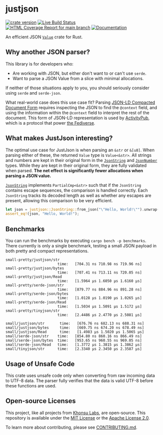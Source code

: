 # justjson


[![crate version](https://img.shields.io/crates/v/justjson.svg)](https://crates.io/crates/justjson)
[![Live Build Status](https://img.shields.io/github/actions/workflow/status/khonsulabs/justjson/rust.yml?branch=main)](https://github.com/khonsulabs/justjson/actions?query=workflow:Tests)
[![HTML Coverage Report for `main` branch](https://khonsulabs.github.io/justjson/coverage/badge.svg)](https://khonsulabs.github.io/justjson/coverage/)
[![Documentation](https://img.shields.io/badge/docs-main-informational)](https://khonsulabs.github.io/justjson/main/justjson)

An efficient JSON [`Value`][value] crate for Rust.

## Why another JSON parser?

This library is for developers who:

- Are working with JSON, but either don't want to or can't use `serde`.
- Want to parse a JSON Value from a slice with minimal allocations.

If neither of those situations apply to you, you should seriously consider using
`serde` and `serde-json`.

What real-world case does this use case fit? Parsing [JSON-LD Compacted Document
Form][json-ld] requires inspecting the JSON to find the `@context` field, and
using the information within the `@context` field to interpret the rest of the
document. This form of JSON-LD representation is used by
[ActivityPub][activitypub], which is a protocol that power [the
Fediverse][fediverse].

## What makes JustJson interesting?

The optimal use case for JustJson is when parsing an `&str` or `&[u8]`. When
parsing either of these, the returned `Value` type is `Value<&str>`. All strings
and numbers are kept in their original form in the [`JsonString`][string] and
[`JsonNumber`][number] types. While they are kept in their original form, they
are fully validated when parsed. **The net effect is significantly fewer
allocations when parsing a JSON value.**

[`JsonString`][string] implements `PartialCmp<&str>` such that if the
`JsonString` contains escape sequences, the comparison is handled correctly.
Each `JsonString` tracks its decoded length as well as whether any escapes are
present, allowing this comparison to be very efficient.

```rust
let json = justjson::JsonString::from_json("\"Hello, World!\"").unwrap();
assert_eq!(json, "Hello, World!");
```

## Benchmarks

You can run the benchmarks by executing `cargo bench -p benchmarks`. There
currently is only a single benchmark, testing a small JSON payload in both
pretty
and compact representations.

```text
small-pretty/justjson/str
                        time:   [704.31 ns 710.98 ns 719.96 ns]
small-pretty/justjson/bytes
                        time:   [707.41 ns 713.11 ns 720.05 ns]
small-pretty/justjson/Read
                        time:   [1.5964 µs 1.6050 µs 1.6160 µs]
small-pretty/serde-json/str
                        time:   [879.77 ns 884.96 ns 891.28 ns]
small-pretty/serde-json/bytes
                        time:   [1.0128 µs 1.0190 µs 1.0265 µs]
small-pretty/serde-json/Read
                        time:   [1.5034 µs 1.5091 µs 1.5172 µs]
small-pretty/tinyjson/str
                        time:   [2.4486 µs 2.4770 µs 2.5081 µs]

small/justjson/str       time:   [676.76 ns 682.13 ns 688.31 ns]
small/justjson/bytes     time:   [669.75 ns 674.20 ns 678.49 ns]
small/justjson/Read      time:   [1.4983 µs 1.5020 µs 1.5065 µs]
small/serde-json/str    time:   [854.80 ns 860.16 ns 866.49 ns]
small/serde-json/bytes  time:   [953.65 ns 960.55 ns 969.05 ns]
small/serde-json/Read   time:   [1.3772 µs 1.3815 µs 1.3862 µs]
small/tinyjson/str      time:   [2.3340 µs 2.3450 µs 2.3587 µs]
```

## Usage of Unsafe Code

This crate uses unsafe code only when converting from raw incoming data to UTF-8
data. The parser fully verifies that the data is valid UTF-8 before these
functions are used.

[value]: https://khonsulabs.github.io/justjson/main/justjson/enum.Value.html
[string]: https://khonsulabs.github.io/justjson/main/justjson/struct.JsonString.html
[number]: https://khonsulabs.github.io/justjson/main/justjson/struct.JsonNumber.html
[json-ld]: https://www.w3.org/TR/json-ld11/#compacted-document-form
[fediverse]: https://en.wikipedia.org/wiki/Fediverse
[activitypub]: https://www.w3.org/TR/activitypub/

## Open-source Licenses

This project, like all projects from [Khonsu Labs](https://khonsulabs.com/), are
open-source. This repository is available under the [MIT License](./LICENSE-MIT)
or the [Apache License 2.0](./LICENSE-APACHE).

To learn more about contributing, please see [CONTRIBUTING.md](./CONTRIBUTING.md).
